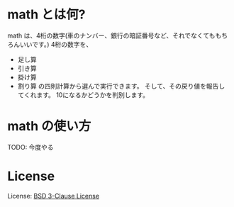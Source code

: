 # math とは何?
math は、4桁の数字(車のナンバー、銀行の暗証番号など、それでなくてももちろんいいです。)
4桁の数字を、
 * 足し算
 * 引き算
 * 掛け算
 * 割り算
の四則計算から選んで実行できます。
そして、その戻り値を報告してくれます。
10になるかどうかを判別します。

# math の使い方
TODO: 今度やる

# License
License: [BSD 3-Clause License](http://opensource.org/licenses/BSD-3-Clause/)